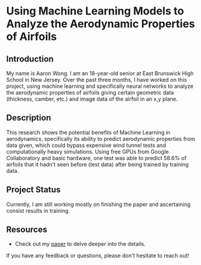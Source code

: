 # Using Machine Learning Models to Analyze the Aerodynamic Properties of Airfoils

## Introduction

My name is Aaron Wong. I am an 18-year-old senior at East Brunswick High School in New Jersey. Over the past three months, I have worked on this project, using machine learning and specifically neural networks to analyze the aerodynamic properties of airfoils giving certain geometric data (thickness, camber, etc.) and image data of the airfoil in an x,y plane.  

## Description

This research shows the potential benefits of Machine Learning in aerodynamics, specifically its ability to predict aerodynamic properties from data given, which could bypass expensive wind tunnel tests and computationally heavy simulations. Using free GPUs from Google Collaboratory and basic hardware, one test was able to predict 58.6% of airfoils that it hadn't seen before (test data) after being trained by training data.

## Project Status

Currently, I am still working mostly on finishing the paper and ascertaining consist results in training.

## Resources

- Check out my [paper](https://github.com/aron-the-great/AirfoilML/blob/main/Aaron%20Airfoil%20Paper%20Final.docx.pdf) to delve deeper into the details.

If you have any feedback or questions, please don't hesitate to reach out!

